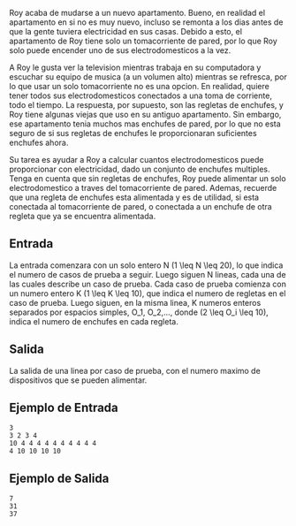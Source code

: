 Roy acaba de mudarse a un nuevo apartamento. Bueno, en realidad el apartamento en si no es muy nuevo, incluso se remonta a los dias antes de que la gente tuviera electricidad en sus casas. Debido a esto, el apartamento de Roy tiene solo un tomacorriente de pared, por lo que Roy solo puede encender uno de sus electrodomesticos a la vez.



A Roy le gusta ver la television mientras trabaja en su computadora y escuchar su equipo de musica (a un volumen alto) mientras se refresca, por lo que usar un solo tomacorriente no es una opcion. En realidad, quiere tener todos sus electrodomesticos conectados a una toma de corriente, todo el tiempo. La respuesta, por supuesto, son las regletas de enchufes, y Roy tiene algunas viejas que uso en su antiguo apartamento. Sin embargo, ese apartamento tenia muchos mas enchufes de pared, por lo que no esta seguro de si sus regletas de enchufes le proporcionaran suficientes enchufes ahora.



Su tarea es ayudar a Roy a calcular cuantos electrodomesticos puede proporcionar con electricidad, dado un conjunto de enchufes multiples. Tenga en cuenta que sin regletas de enchufes, Roy puede alimentar un solo electrodomestico a traves del tomacorriente de pared. Ademas, recuerde que una regleta de enchufes esta alimentada y es de utilidad, si esta conectada al tomacorriente de pared, o conectada a un enchufe de otra regleta que ya se encuentra alimentada.



## Entrada



La entrada comenzara con un solo entero N (1 \leq N \leq 20), lo que indica el numero de casos de prueba a seguir. Luego siguen N lineas, cada una de las cuales describe un caso de prueba. Cada caso de prueba comienza con un numero entero K (1 \leq K \leq 10), que indica el numero de regletas en el caso de prueba. Luego siguen, en la misma linea, K numeros enteros separados por espacios simples, O_1, O_2,..., donde (2 \leq O_i \leq 10), indica el numero de enchufes en cada regleta.



## Salida



La salida de una linea por caso de prueba, con el numero maximo de dispositivos que se pueden alimentar.



## Ejemplo de Entrada



```
3
3 2 3 4
10 4 4 4 4 4 4 4 4 4 4
4 10 10 10 10
```


## Ejemplo de Salida



```
7
31
37
```


